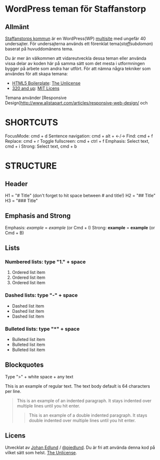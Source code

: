 # WordPress teman för Staffanstorp

## Allmänt

[Staffanstorps kommun](http://staffanstorp.se) är en WordPress(WP) [multisite](http://codex.wordpress.org/Create_A_Network) med ungefär 40 undersajter. För undersajterna används ett förenklat tema(_staffsubdoman_) baserat på huvuddomänens tema.

Du är mer än välkommen att vidareutveckla dessa teman eller använda vissa delar av koden här på samma sätt som det mesta i utformningen bygger på arbete som andra har utfört. För att nämna några tekniker som användes för att skapa temana:

* [HTML5 Boilerplate](http://html5boilerplate.com/): [The Unlicense](http://unlicense.org/)
* [320 and up](http://stuffandnonsense.co.uk/projects/320andup/): 
[MIT Licens](http://creativecommons.org/licenses/MIT/)

Temana använder [Responsive Design]http://www.alistapart.com/articles/responsive-web-design/ och 

# SHORTCUTS

FocusMode: cmd + d
Sentence navigation: cmd + alt + ←/→
Find: cmd + f
Replace: cmd + r
Toggle fullscreen: cmd + ctrl + f
Emphasis: Select text, cmd + i
Strong: Select text, cmd + b


# STRUCTURE

## Header

H1 = "# Title" (don't forget to hit space between # and title!)
H2 = "## Title"
H3 = "### Title"

## Emphasis and Strong

Emphasis: *example* = _example_ (or Cmd + I)
Strong: **example** = __example__ (or Cmd + B)

## Lists

### Numbered lists: type "1." + space

1. Ordered list item
2. Ordered list item
3. Ordered list item

### Dashed lists: type "-" + space

- Dashed list item
- Dashed list item
- Dashed list item

### Bulleted lists: type "*" + space

* Bulleted list item
* Bulleted list item
* Bulleted list item

## Blockquotes

Type ">" + white space + any text

This is an example of regular text. The text body default is 64 characters per line.

> This is an example of an indented paragraph. It stays indented over multiple lines until you hit enter.
> > This is an example of a double indented paragraph. It stays double indented over multiple lines until you hit enter.



## Licens

Utvecklat av [Johan Edlund](http://edlunddesign.com/) / [@pjedlund](http://twitter.com/pjedlund/). Du är fri att använda denna kod på vilket sätt som helst. [The Unlicense](http://unlicense.org/).